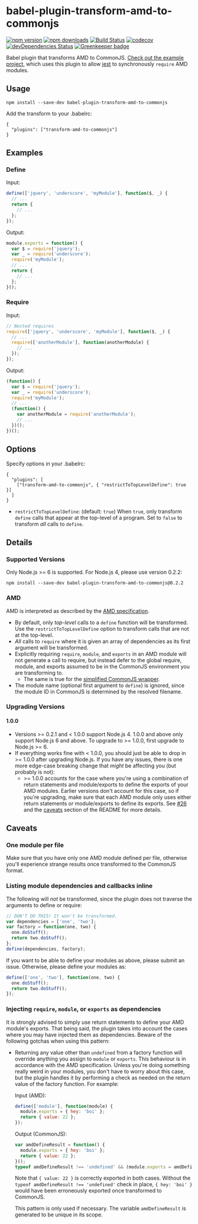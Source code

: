 # babel-plugin-transform-amd-to-commonjs

[![npm version](https://img.shields.io/npm/v/babel-plugin-transform-amd-to-commonjs.svg)](https://www.npmjs.com/package/babel-plugin-transform-amd-to-commonjs)
[![npm downloads](https://img.shields.io/npm/dm/babel-plugin-transform-amd-to-commonjs.svg)](https://npm-stat.com/charts.html?package=babel-plugin-transform-amd-to-commonjs)
[![Build Status](https://travis-ci.org/msrose/babel-plugin-transform-amd-to-commonjs.svg?branch=master)](https://travis-ci.org/msrose/babel-plugin-transform-amd-to-commonjs)
[![codecov](https://codecov.io/gh/msrose/babel-plugin-transform-amd-to-commonjs/branch/master/graph/badge.svg)](https://codecov.io/gh/msrose/babel-plugin-transform-amd-to-commonjs)
[![devDependencies Status](https://david-dm.org/msrose/babel-plugin-transform-amd-to-commonjs/dev-status.svg)](https://david-dm.org/msrose/babel-plugin-transform-amd-to-commonjs?type=dev)
[![Greenkeeper badge](https://badges.greenkeeper.io/msrose/babel-plugin-transform-amd-to-commonjs.svg)](https://greenkeeper.io/)

Babel plugin that transforms AMD to CommonJS.
[Check out the example project](https://github.com/msrose/transform-amd-to-commonjs-example), which uses this plugin to allow [jest](https://facebook.github.io/jest/) to synchronously `require` AMD modules.

## Usage

```
npm install --save-dev babel-plugin-transform-amd-to-commonjs
```

Add the transform to your .babelrc:

```
{
  "plugins": ["transform-amd-to-commonjs"]
}
```

## Examples

### Define

Input:

```javascript
define(['jquery', 'underscore', 'myModule'], function($, _) {
  // ...
  return {
    // ...
  };
});
```

Output:

```javascript
module.exports = function() {
  var $ = require('jquery');
  var _ = require('underscore');
  require('myModule');
  // ...
  return {
    // ...
  };
}();
```

### Require

Input:

```javascript
// Nested requires
require(['jquery', 'underscore', 'myModule'], function($, _) {
  // ...
  require(['anotherModule'], function(anotherModule) {
    // ...
  });
});
```

Output:

```javascript
(function() {
  var $ = require('jquery');
  var _ = require('underscore');
  require('myModule');
  // ...
  (function() {
    var anotherModule = require('anotherModule');
    // ...
  })();
})();
```

## Options 

Specify options in your .babelrc:

```
{
  "plugins": [
    ["transform-amd-to-commonjs", { "restrictToTopLevelDefine": true }]
  ]
}
```

- `restrictToTopLevelDefine`: (default: `true`) When `true`, only transform `define` calls that appear at the top-level of a program. Set to `false` to transform _all_ calls to `define`.

## Details

### Supported Versions

Only Node.js >= 6 is supported. For Node.js 4, please use version 0.2.2:

```
npm install --save-dev babel-plugin-transform-amd-to-commonjs@0.2.2
```

### AMD

AMD is interpreted as described by the [AMD specification](https://github.com/amdjs/amdjs-api/blob/master/AMD.md).

- By default, only _top-level_ calls to a `define` function will be transformed. Use the `restrictToTopLevelDefine` option to transform calls that are not at the top-level.
- _All_ calls to `require` where it is given an array of dependencies as its first argument will be transformed.
- Explicitly requiring `require`, `module`, and `exports` in an AMD module will not generate a call to require, but instead defer to the global require, module, and exports assumed to be in the CommonJS environment you are transforming to.
  - The same is true for the [simplified CommonJS wrapper](http://requirejs.org/docs/api.html#cjsmodule).
- The module name (optional first argument to `define`) is ignored, since the module ID in CommonJS is determined by the resolved filename.

### Upgrading Versions

#### 1.0.0

- Versions >= 0.2.1 and &lt; 1.0.0 support Node.js 4.
  1.0.0 and above only support Node.js 6 and above.
  To upgrade to >= 1.0.0, first upgrade to Node.js >= 6.
- If everything works fine with &lt; 1.0.0, you should just be able to drop in >= 1.0.0 after upgrading Node.js.
  If you have any issues, there is one more edge-case breaking change that _might_ be affecting you (but probably is not):
  - &gt;= 1.0.0 accounts for the case where you're using a combination of return statements and module/exports to define the exports of your AMD modules.
    Earlier versions don't account for this case, so if you're upgrading, make sure that each AMD module only uses either return statements _or_ module/exports to define its exports.
    See [#26](https://github.com/msrose/babel-plugin-transform-amd-to-commonjs/pull/26) and the [caveats](#injecting-require-module-or-exports-as-dependencies) section of the README for more details.

## Caveats

### One module per file

Make sure that you have only one AMD module defined per file, otherwise you'll experience strange results once transformed to the CommonJS format.

### Listing module dependencies and callbacks inline

The following will _not_ be transformed, since the plugin does not traverse the arguments to define or require:

```javascript
// DON'T DO THIS! It won't be transformed.
var dependencies = ['one', 'two'];
var factory = function(one, two) {
  one.doStuff();
  return two.doStuff();
};
define(dependencies, factory);
```

If you want to be able to define your modules as above, please submit an issue. Otherwise, please define your modules as:

```javascript
define(['one', 'two'], function(one, two) {
  one.doStuff();
  return two.doStuff();
});
```

### Injecting `require`, `module`, or `exports` as dependencies

It is strongly advised to simply use return statements to define your AMD module's exports.
That being said, the plugin takes into account the cases where you may have injected them as dependencies.
Beware of the following gotchas when using this pattern:

- Returning any value other than `undefined` from a factory function will override anything you assign to `module` or `exports`.
  This behaviour is in accordance with the AMD specification.
  Unless you're doing something really weird in your modules, you don't have to worry about this case, but the plugin handles it by performing a check as needed on the return value of the factory function.
  For example:

  Input (AMD):
  ```javascript
  define(['module'], function(module) {
    module.exports = { hey: 'boi' };
    return { value: 22 };
  });
  ```

  Output (CommonJS):
  ```javascript
  var amdDefineResult = function() {
    module.exports = { hey: 'boi' };
    return { value: 22 };
  }();
  typeof amdDefineResult !== 'undefined' && (module.exports = amdDefineResult);
  ```

  Note that `{ value: 22 }` is correctly exported in both cases. Without the `typeof amdDefineResult !== 'undefined'` check in place, `{ hey: 'boi' }` would have been erroneously exported once transformed to CommonJS.

  This pattern is only used if necessary. The variable `amdDefineResult` is generated to be unique in its scope.

